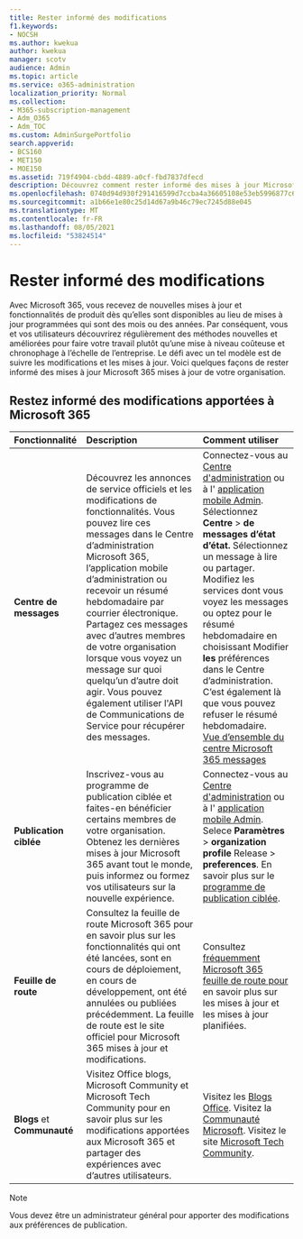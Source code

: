 ```yaml
---
title: Rester informé des modifications
f1.keywords:
- NOCSH
ms.author: kwekua
author: kwekua
manager: scotv
audience: Admin
ms.topic: article
ms.service: o365-administration
localization_priority: Normal
ms.collection:
- M365-subscription-management
- Adm_O365
- Adm_TOC
ms.custom: AdminSurgePortfolio
search.appverid:
- BCS160
- MET150
- MOE150
ms.assetid: 719f4904-cbdd-4889-a0cf-fbd7837dfecd
description: Découvrez comment rester informé des mises à jour Microsoft 365 à l’aide du centre de messages, de la publication ciblée, de la feuille de route et des blogs et Community.
ms.openlocfilehash: 0740d94d930f291416599d7ccba4a36605108e53eb5996877c67ae145d6052ba
ms.sourcegitcommit: a1b66e1e80c25d14d67a9b46c79ec7245d88e045
ms.translationtype: MT
ms.contentlocale: fr-FR
ms.lasthandoff: 08/05/2021
ms.locfileid: "53824514"
---
```

# <a name="stay-on-top-of-changes"></a>Rester informé des modifications

Avec Microsoft 365, vous recevez de nouvelles mises à jour et fonctionnalités de produit dès qu’elles sont disponibles au lieu de mises à jour programmées qui sont des mois ou des années. Par conséquent, vous et vos utilisateurs découvrirez régulièrement des méthodes nouvelles et améliorées pour faire votre travail plutôt qu’une mise à niveau coûteuse et chronophage à l’échelle de l’entreprise. Le défi avec un tel modèle est de suivre les modifications et les mises à jour. Voici quelques façons de rester informé des mises à jour Microsoft 365 mises à jour de votre organisation.

## <a name="stay-on-top-of-microsoft-365-changes"></a>Restez informé des modifications apportées à Microsoft 365

|Fonctionnalité|Description|Comment utiliser|
|:-----|:-----|:-----|
|**Centre de messages** <br/> |Découvrez les annonces de service officiels et les modifications de fonctionnalités. Vous pouvez lire ces messages dans le Centre d’administration Microsoft 365, l’application mobile d’administration ou recevoir un résumé hebdomadaire par courrier électronique. Partagez ces messages avec d’autres membres de votre organisation lorsque vous voyez un message sur quoi quelqu’un d’autre doit agir. Vous pouvez également utiliser l'API de Communications de Service pour récupérer des messages.  <br/> |Connectez-vous au [Centre d'administration](../admin-overview/about-the-admin-center.md) ou à l' [application mobile Admin](../admin-overview/admin-mobile-app.md). Sélectionnez **Centre** \> **de messages d’état d’état.** Sélectionnez un message à lire ou partager.  <br/> Modifiez les services dont vous voyez les messages ou optez pour le résumé hebdomadaire en choisissant Modifier **les** préférences dans le Centre d’administration. C’est également là que vous pouvez refuser le résumé hebdomadaire.  <br/> [Vue d’ensemble du centre Microsoft 365 messages](message-center.md) <br/> |
|**Publication ciblée** <br/> |Inscrivez-vous au programme de publication ciblée et faites-en bénéficier certains membres de votre organisation. Obtenez les dernières mises à jour Microsoft 365 avant tout le monde, puis informez ou formez vos utilisateurs sur la nouvelle expérience.  <br/> |Connectez-vous au [Centre d'administration](../admin-overview/about-the-admin-center.md) ou à l' [application mobile Admin](../admin-overview/admin-mobile-app.md). Selece **Paramètres** \> **organization profile** Release \> **preferences**. En savoir plus sur le [programme de publication ciblée](release-options-in-office-365.md).  <br/> |
|**Feuille de route** <br/> |Consultez la feuille de route Microsoft 365 pour en savoir plus sur les fonctionnalités qui ont été lancées, sont en cours de déploiement, en cours de développement, ont été annulées ou publiées précédemment. La feuille de route est le site officiel pour Microsoft 365 mises à jour et modifications.  <br/> |Consultez [fréquemment Microsoft 365 feuille de route pour](https://www.microsoft.com/microsoft-365/roadmap) en savoir plus sur les mises à jour et les mises à jour planifiées.  <br/> |
|**Blogs** et **Communauté** <br/> |Visitez Office blogs, Microsoft Community et Microsoft Tech Community pour en savoir plus sur les modifications apportées aux Microsoft 365 et partager des expériences avec d’autres utilisateurs.  <br/> |Visitez les [Blogs Office](https://www.microsoft.com/en-us/microsoft-365/blog/). Visitez la [Communauté Microsoft](https://answers.microsoft.com). Visitez le site [Microsoft Tech Community](https://techcommunity.microsoft.com).  <br/> |

> [!NOTE]
> Vous devez être un administrateur général pour apporter des modifications aux préférences de publication.
